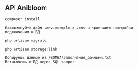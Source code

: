 ## API Anibloom
```sh
composer install
```
```
Переименуйте файл .env.example в .env и пропишите настройки подключения к БД
```
```sh
php artisan migrate
```

```sh
php artisan storage:link
```

```
Копируешь данные из /BOMBA/Заполнение_данными.txt 
Вставляешь в БД через SQL запрос
```

